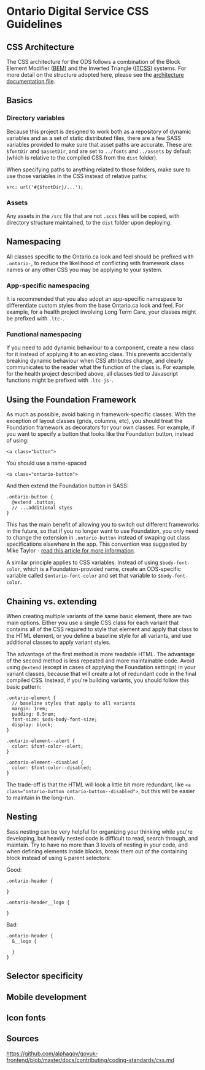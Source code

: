 # Ontario Digital Service CSS Guidelines

## CSS Architecture

The CSS architecture for the ODS follows a combination of the Block Element Modifier ([BEM](http://getbem.com/introduction/)) and the Inverted Triangle ([ITCSS](https://www.creativebloq.com/web-design/manage-large-css-projects-itcss-101517528)) systems. For more detail on the structure adopted here, please see the [architecture documentation file](./architecture.md).

## Basics

### Directory variables

Because this project is designed to work both as a repository of dynamic variables and as a set of static distributed files, there are a few SASS variables provided to make sure that asset paths are accurate. These are: `$fontDir` and `$assetDir`, and are set to `../fonts` and `../assets` by default (which is relative to the compiled CSS from the `dist` folder).

When specifying paths to anything related to those folders, make sure to use those variables in the CSS instead of relative paths:

`src: url('#{$fontDir}/...');`

### Assets

Any assets in the `/src` file that are not `.scss` files will be copied, with directory structure maintained, to the `dist` folder upon deploying.

## Namespacing
All classes specific to the Ontario.ca look and feel should be prefixed with `.ontario-`, to reduce the likelihood of conflicting with framework class names or any other CSS you may be applying to your system.

### App-specific namespacing
It is recommended that you also adopt an app-specific namespace to differentiate custom styles from the base Ontario.ca look and feel. For example, for a health project involving Long Term Care, your classes might be prefixed with `.ltc-`.

### Functional namespacing
If you need to add dynamic behaviour to a component, create a new class for it instead of applying it to an existing class. This prevents accidentally breaking dynamic behaviour when CSS attributes change, and clearly communicates to the reader what the function of the class is. For example, for the health project described above, all classes tied to Javascript functions might be prefixed with `.ltc-js-`.

## Using the Foundation Framework

As much as possible, avoid baking in framework-specific classes. With the exception of layout classes (grids, columns, etc), you should treat the Foundation framework as decorators for your own classes. For example, if you want to specify a button that looks like the Foundation button, instead of using:

```<a class="button">```

You should use a name-spaced

```<a class="ontario-button">```

And then extend the Foundation button in SASS:

```
.ontario-button {
  @extend .button;
  // ...additional styes
}
```

This has the main benefit of allowing you to switch out different frameworks in the future, so that if you no longer want to use Foundation, you only need to change the extension in `.ontario-button` instead of swaping out class specifications elsewhere in the app. This convention was suggested by Mike Taylor - [read this article for more information](https://medium.com/@mktlr/the-backendification-of-frontend-development-62f218a773d4).

A similar principle applies to CSS variables. Instead of using `$body-font-color`, which is a Foundation-provided name, create an ODS-specific variable called `$ontario-font-color` and set that variable to `$body-font-color`.

## Chaining vs. extending

When creating multiple variants of the same basic element, there are two main options. Either you use a single CSS class for each variant that contains all of the CSS required to style that element and apply that class to the HTML element, or you define a baseline style for all variants, and use additional classes to apply variant styles.

The advantage of the first method is more readable HTML. The advantage of the second method is less repeated and more maintainable code. Avoid using `@extend` (except in cases of applying the Foundation settings) in your variant classes, because that will create a lot of redundant code in the final compiled CSS. Instead, if you're building variants, you should follow this basic pattern:

```
.ontario-element {
  // baseline styles that apply to all variants
  margin: 1rem;
  padding: 0.5rem;
  font-size: $ods-body-font-size;
  display: block;
}

.ontario-element--alert {
  color: $font-color--alert;
}

.ontario-element--disabled {
  color: $font-color--disabled;
}
```

The trade-off is that the HTML will look a little bit more redundant, like `<a class="ontario-button ontario-button--disabled">`, but this will be easier to maintain in the long-run.

## Nesting

Sass nesting can be very helpful for organizing your thinking while you're developing, but heavily nested code is difficult to read, search through, and maintain. Try to have no more than 3 levels of nesting in your code, and when defining elements inside blocks, break them out of the containing block instead of using `&` parent selectors:

Good:

```
.ontario-header {

}

.ontario-header__logo {

}
```

Bad:

```
.ontario-header {
  &__logo {

  }
}
```

## Selector specificity

## Mobile development

## Icon fonts

## Sources

https://github.com/alphagov/govuk-frontend/blob/master/docs/contributing/coding-standards/css.md
